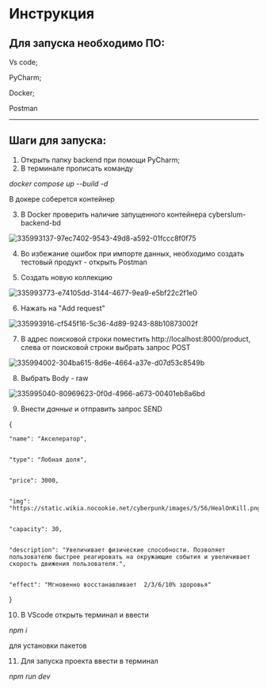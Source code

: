 # Инструкция

## Для запуска необходимо ПО:

Vs code;


PyCharm;


Docker;


Postman


---
## Шаги для запуска:
1. Открыть папку backend при помощи PyCharm;
2. В терминале прописать команду


*docker compose up --build -d*


В докере соберется контейнер 


3. В Docker проверить наличие запущенного контейнера cyberslum-backend-bd


![335993137-97ec7402-9543-49d8-a592-01fccc8f0f75](https://github.com/Ritiss/Cyberslum/assets/115828441/7dd3ba2c-c676-4c48-95d2-7ecb3bed7952)



4. Во избежание ошибок при импорте данных, необходимо создать тестовый продукт - открыть Postman


5. Создать новую коллекцию


![335993773-e74105dd-3144-4677-9ea9-e5bf22c2f1e0](https://github.com/Ritiss/Cyberslum/assets/115828441/0cf2c6e7-f327-481c-82cd-82a3726f7c0d)



6. Нажать на "Add request"


![335993916-cf545f16-5c36-4d89-9243-88b10873002f](https://github.com/Ritiss/Cyberslum/assets/115828441/4751d61f-5a7e-47b4-ae5d-2aa402df50e4)



7. В адрес поисковой строки поместить http://localhost:8000/product, слева от поисковой строки выбрать запрос  POST

    
![335994002-304ba615-8d6e-4664-a37e-d07d53c8549b](https://github.com/Ritiss/Cyberslum/assets/115828441/3ff2b397-f135-4c09-befa-30ab71f0d7a4)



8. Выбрать Body - raw


![335995040-80969623-0f0d-4966-a673-00401eb8a6bd](https://github.com/Ritiss/Cyberslum/assets/115828441/ca4ccba5-3383-4afe-8501-c73acb953f35)



9. Внести *данные* и отправить запрос SEND


{

    "name": "Акселератор",

    
    "type": "Лобная доля",

    
    "price": 3000,

    
    "img": "https://static.wikia.nocookie.net/cyberpunk/images/5/56/HealOnKill.png",

    
    "capacity": 30,

    
    "description": "Увеличивает физические способности. Позволяет пользователю быстрее реагировать на окружающие события и увеличивает скорость движения пользователя.",

    
    "effect": "Мгновенно восстанавливает  2/3/6/10% здоровья"
    
} 

10. В VScode открыть терминал и ввести


*npm i*


для установки пакетов


11. Для запуска проекта ввести в терминал


*npm run dev*
